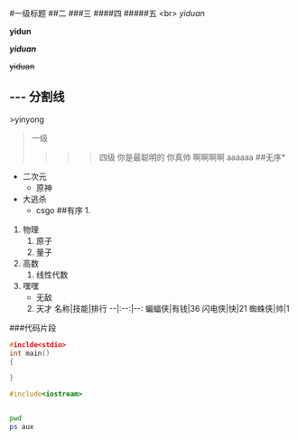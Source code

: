 #一级标题
##二
###三
####四
#####五
\<br\>
*yiduan*

**yidun**

***yiduan***

~~yiduan~~
## \-\-\-   分割线

\>yinyong
>一级
>>
>>>
>>>>四级
>你是最聪明的
>>你真帅
>>>啊啊啊啊
>>>>aaaaaa
##无序\*
* 二次元
  * 原神
* 大逃杀
  * csgo
##有序 1.
1. 物理
   1. 原子
   2. 量子
2. 高数
   1. 线性代数
1. 嘿嘿
   * 无敌
    2. 天才
名称|技能|排行
--|:--:|--:
蝙蝠侠|有钱|36
闪电侠|快|21
蜘蛛侠|帅|1

###代码片段

```c
#inclde<stdio>
int main()
{

}

```
```cpp
#include<iostream>
```
```python

```
```bash
pwd
ps aux

```

